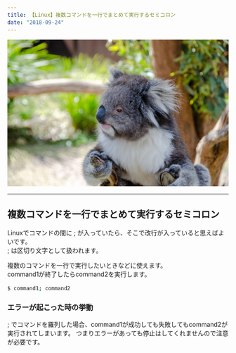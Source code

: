 ```yaml
---
title: 【Linux】複数コマンドを一行でまとめて実行するセミコロン
date: "2018-09-24"
---
```


![Koala](./koala.jpg)  

---

## 複数コマンドを一行でまとめて実行するセミコロン

Linuxでコマンドの間に ; が入っていたら、そこで改行が入っていると思えばよいです。  
; は区切り文字として扱われます。

複数のコマンドを一行で実行したいときなどに使えます。  
command1が終了したらcommand2を実行します。

```sh
$ command1; command2
```

### エラーが起こった時の挙動

; でコマンドを羅列した場合、command1が成功しても失敗してもcommand2が実行されてしまいます。
つまりエラーがあっても停止はしてくれませんので注意が必要です。
